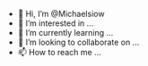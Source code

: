 - 👋 Hi, I’m @Michaelsiow
- 👀 I’m interested in ...
- 🌱 I’m currently learning ...
- 💞️ I’m looking to collaborate on ...
- 📫 How to reach me ...

<!---
Michaelsiow/Michaelsiow is a ✨ special ✨ repository because its `README.md` (this file) appears on your GitHub profile.
You can click the Preview link to take a look at your changes.
--->
